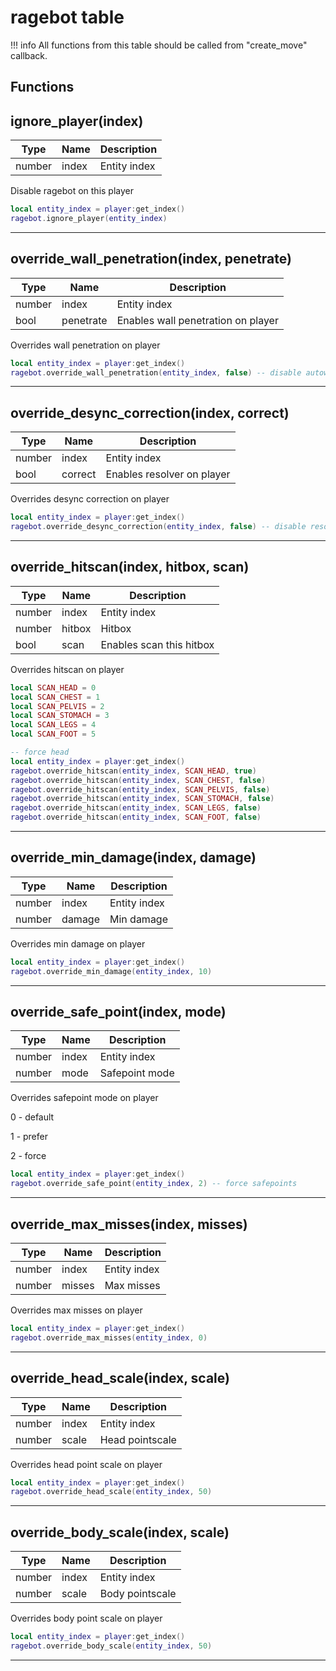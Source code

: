 # ragebot table

!!! info
    All functions from this table should be called from "create_move" callback.

## Functions

## **ignore_player(index)**
Type | Name | Description
------------ | ------------- | ------------
number | index | Entity index

Disable ragebot on this player
```lua
local entity_index = player:get_index()
ragebot.ignore_player(entity_index)
```
---

## **override_wall_penetration(index, penetrate)**
Type | Name | Description
------------ | ------------- | ------------
number | index | Entity index
bool | penetrate | Enables wall penetration on player

Overrides wall penetration on player
```lua
local entity_index = player:get_index()
ragebot.override_wall_penetration(entity_index, false) -- disable autowall on this player
```
---

## **override_desync_correction(index, correct)**
Type | Name | Description
------------ | ------------- | ------------
number | index | Entity index
bool | correct | Enables resolver on player

Overrides desync correction on player
```lua
local entity_index = player:get_index()
ragebot.override_desync_correction(entity_index, false) -- disable resolver on this player
```
---

## **override_hitscan(index, hitbox, scan)**
Type | Name | Description
------------ | ------------- | ------------
number | index | Entity index
number | hitbox | Hitbox
bool | scan | Enables scan this hitbox

Overrides hitscan on player
```lua
local SCAN_HEAD = 0
local SCAN_CHEST = 1
local SCAN_PELVIS = 2
local SCAN_STOMACH = 3
local SCAN_LEGS = 4
local SCAN_FOOT = 5

-- force head
local entity_index = player:get_index()
ragebot.override_hitscan(entity_index, SCAN_HEAD, true)
ragebot.override_hitscan(entity_index, SCAN_CHEST, false)
ragebot.override_hitscan(entity_index, SCAN_PELVIS, false)
ragebot.override_hitscan(entity_index, SCAN_STOMACH, false)
ragebot.override_hitscan(entity_index, SCAN_LEGS, false)
ragebot.override_hitscan(entity_index, SCAN_FOOT, false)

```
---

## **override_min_damage(index, damage)**
Type | Name | Description
------------ | ------------- | ------------
number | index | Entity index
number | damage | Min damage

Overrides min damage on player
```lua
local entity_index = player:get_index()
ragebot.override_min_damage(entity_index, 10)
```
---

## **override_safe_point(index, mode)**
Type | Name | Description
------------ | ------------- | ------------
number | index | Entity index
number | mode | Safepoint mode

Overrides safepoint mode on player

0 - default

1 - prefer

2 - force

```lua
local entity_index = player:get_index()
ragebot.override_safe_point(entity_index, 2) -- force safepoints
```
---

## **override_max_misses(index, misses)**
Type | Name | Description
------------ | ------------- | ------------
number | index | Entity index
number | misses | Max misses

Overrides max misses on player
```lua
local entity_index = player:get_index()
ragebot.override_max_misses(entity_index, 0)
```
---

## **override_head_scale(index, scale)**
Type | Name | Description
------------ | ------------- | ------------
number | index | Entity index
number | scale | Head pointscale

Overrides head point scale on player
```lua
local entity_index = player:get_index()
ragebot.override_head_scale(entity_index, 50)
```
---

## **override_body_scale(index, scale)**
Type | Name | Description
------------ | ------------- | ------------
number | index | Entity index
number | scale | Body pointscale

Overrides body point scale on player
```lua
local entity_index = player:get_index()
ragebot.override_body_scale(entity_index, 50)
```
---
